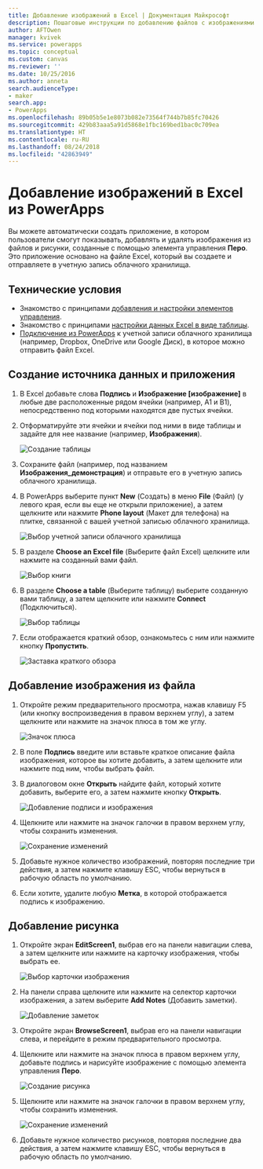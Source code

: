```yaml
---
title: Добавление изображений в Excel | Документация Майкрософт
description: Пошаговые инструкции по добавлению файлов с изображениями и рисунками от руки в Excel в облачной службе
author: AFTOwen
manager: kvivek
ms.service: powerapps
ms.topic: conceptual
ms.custom: canvas
ms.reviewer: ''
ms.date: 10/25/2016
ms.author: anneta
search.audienceType:
- maker
search.app:
- PowerApps
ms.openlocfilehash: 89b05b5e1e8073b082e73564f744b7b85fc70426
ms.sourcegitcommit: 429b83aaa5a91d5868e1fbc169bed1bac0c709ea
ms.translationtype: HT
ms.contentlocale: ru-RU
ms.lasthandoff: 08/24/2018
ms.locfileid: "42863949"
---
```

# <a name="add-images-to-excel-from-powerapps"></a>Добавление изображений в Excel из PowerApps
Вы можете автоматически создать приложение, в котором пользователи смогут показывать, добавлять и удалять изображения из файлов и рисунки, созданные с помощью элемента управления **Перо**. Это приложение основано на файле Excel, который вы создаете и отправляете в учетную запись облачного хранилища.

## <a name="prerequisites"></a>Технические условия

* Знакомство с принципами [добавления и настройки элементов управления](add-configure-controls.md).
* Знакомство с принципами [настройки данных Excel в виде таблицы](https://support.office.com/article/Format-an-Excel-table-6789619F-C889-495C-99C2-2F971C0E2370?ui=en-US&rs=en-US&ad=US).
* [Подключение из PowerApps](add-data-connection.md) к учетной записи облачного хранилища (например, Dropbox, OneDrive или Google Диск), в которое можно отправить файл Excel.

## <a name="create-the-data-source-and-the-app"></a>Создание источника данных и приложения
1. В Excel добавьте слова **Подпись** и **Изображение [изображение]** в любые две расположенные рядом ячейки (например, A1 и B1), непосредственно под которыми находятся две пустых ячейки.
2. Отформатируйте эти ячейки и ячейки под ними в виде таблицы и задайте для нее название (например, **Изображения**).
   
    ![Создание таблицы](./media/add-images-to-excel/create-table.png)
3. Сохраните файл (например, под названием **Изображения_демонстрация**) и отправьте его в учетную запись облачного хранилища.
4. В PowerApps выберите пункт **New** (Создать) в меню **File** (Файл) (у левого края, если вы еще не открыли приложение), а затем щелкните или нажмите **Phone layout** (Макет для телефона) на плитке, связанной с вашей учетной записью облачного хранилища.
   
    ![Выбор учетной записи облачного хранилища](./media/add-images-to-excel/select-account.png)
5. В разделе **Choose an Excel file** (Выберите файл Excel) щелкните или нажмите на созданный вами файл.
   
    ![Выбор книги](./media/add-images-to-excel/select-workbook.png)
6. В разделе **Choose a table** (Выберите таблицу) выберите созданную вами таблицу, а затем щелкните или нажмите **Connect** (Подключиться).
   
    ![Выбор таблицы](./media/add-images-to-excel/select-table.png)
7. Если отображается краткий обзор, ознакомьтесь с ним или нажмите кнопку **Пропустить**.
   
    ![Заставка краткого обзора](./media/add-images-to-excel/quick-tour.png)

## <a name="add-an-image-from-a-file"></a>Добавление изображения из файла
1. Откройте режим предварительного просмотра, нажав клавишу F5 (или кнопку воспроизведения в правом верхнем углу), а затем щелкните или нажмите на значок плюса в том же углу.
   
    ![Значок плюса](./media/add-images-to-excel/plus-icon.png)
2. В поле **Подпись** введите или вставьте краткое описание файла изображения, которое вы хотите добавить, а затем щелкните или нажмите под ним, чтобы выбрать файл.
3. В диалоговом окне **Открыть** найдите файл, который хотите добавить, выберите его, а затем нажмите кнопку **Открыть**.
   
    ![Добавление подписи и изображения](./media/add-images-to-excel/add-image.png)
4. Щелкните или нажмите на значок галочки в правом верхнем углу, чтобы сохранить изменения.
   
    ![Сохранение изменений](./media/add-images-to-excel/checkmark-icon.png)
5. Добавьте нужное количество изображений, повторяя последние три действия, а затем нажмите клавишу ESC, чтобы вернуться в рабочую область по умолчанию.
6. Если хотите, удалите любую **Метка**, в которой отображается подпись к изображению.

## <a name="add-a-drawing"></a>Добавление рисунка
1. Откройте экран **EditScreen1**, выбрав его на панели навигации слева, а затем щелкните или нажмите на карточку изображения, чтобы выбрать ее.
   
    ![Выбор карточки изображения](./media/add-images-to-excel/select-card.png)
2. На панели справа щелкните или нажмите на селектор карточки изображения, а затем выберите **Add Notes** (Добавить заметки).
   
    ![Добавление заметок](./media/add-images-to-excel/add-notes.png)
3. Откройте экран **BrowseScreen1**, выбрав его на панели навигации слева, и перейдите в режим предварительного просмотра.
4. Щелкните или нажмите на значок плюса в правом верхнем углу, добавьте подпись и нарисуйте изображение с помощью элемента управления **Перо**.
   
    ![Создание рисунка](./media/add-images-to-excel/draw-picture.png)
5. Щелкните или нажмите на значок галочки в правом верхнем углу, чтобы сохранить изменения.
   
    ![Сохранение изменений](./media/add-images-to-excel/checkmark-icon.png)
6. Добавьте нужное количество рисунков, повторяя последние два действия, а затем нажмите клавишу ESC, чтобы вернуться в рабочую область по умолчанию.

